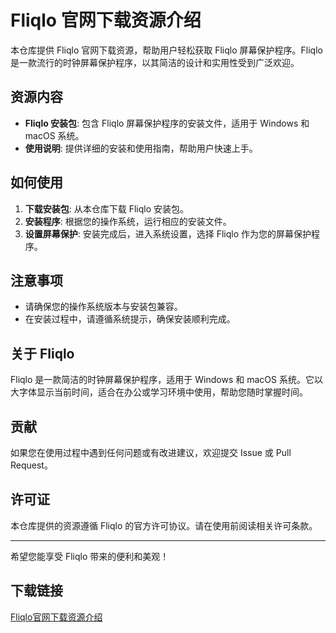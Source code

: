 # Fliqlo 官网下载资源介绍

本仓库提供 Fliqlo 官网下载资源，帮助用户轻松获取 Fliqlo 屏幕保护程序。Fliqlo 是一款流行的时钟屏幕保护程序，以其简洁的设计和实用性受到广泛欢迎。

## 资源内容

- **Fliqlo 安装包**: 包含 Fliqlo 屏幕保护程序的安装文件，适用于 Windows 和 macOS 系统。
- **使用说明**: 提供详细的安装和使用指南，帮助用户快速上手。

## 如何使用

1. **下载安装包**: 从本仓库下载 Fliqlo 安装包。
2. **安装程序**: 根据您的操作系统，运行相应的安装文件。
3. **设置屏幕保护**: 安装完成后，进入系统设置，选择 Fliqlo 作为您的屏幕保护程序。

## 注意事项

- 请确保您的操作系统版本与安装包兼容。
- 在安装过程中，请遵循系统提示，确保安装顺利完成。

## 关于 Fliqlo

Fliqlo 是一款简洁的时钟屏幕保护程序，适用于 Windows 和 macOS 系统。它以大字体显示当前时间，适合在办公或学习环境中使用，帮助您随时掌握时间。

## 贡献

如果您在使用过程中遇到任何问题或有改进建议，欢迎提交 Issue 或 Pull Request。

## 许可证

本仓库提供的资源遵循 Fliqlo 的官方许可协议。请在使用前阅读相关许可条款。

---

希望您能享受 Fliqlo 带来的便利和美观！

## 下载链接

[Fliqlo官网下载资源介绍](https://pan.quark.cn/s/f1c9117e5b48)